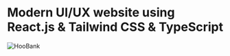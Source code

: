 # Modern UI/UX website using React.js & Tailwind CSS & TypeScript
![HooBank](/assets/preview.png "Preview")
